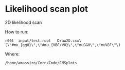 Likelihood scan plot
====

2D likelihood scan

How to run:

    r00t  input/test.root   Draw2D.cxx\(\"#mu_{ggH}\",\"#mu_{VBF/VH}\",\"muGGH\",\"muVBF\"\)    
    
    
Where:

    /home/amassiro/Cern/Code/CMSplots
    
